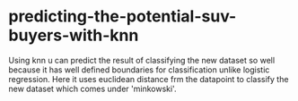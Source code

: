 # predicting-the-potential-suv-buyers-with-knn
Using knn u can predict the result of classifying the new dataset so well because it has well defined boundaries for classification unlike logistic regression.
Here it uses euclidean distance frm the datapoint to classify the new dataset which comes under 'minkowski'.
